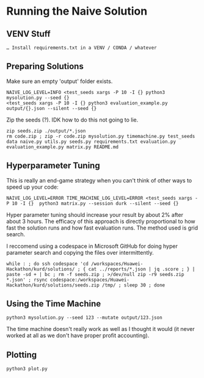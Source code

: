 # Running the Naive Solution

## VENV Stuff

```
… Install requirements.txt in a VENV / CONDA / whatever
```

## Preparing Solutions

Make sure an empty 'output' folder exists.

```
NAIVE_LOG_LEVEL=INFO <test_seeds xargs -P 10 -I {} python3 mysolution.py --seed {}
<test_seeds xargs -P 10 -I {} python3 evaluation_example.py output/{}.json --silent --seed {}
```

Zip the seeds (?). IDK how to do this not going to lie.

```
zip seeds.zip ./output/*.json
rm code.zip ; zip -r code.zip mysolution.py timemachine.py test_seeds data naive.py utils.py seeds.py requirements.txt evaluation.py evaluation_example.py matrix.py README.md
```

## Hyperparameter Tuning

This is really an end-game strategy when you can't think of other ways to speed up your code:

```
NAIVE_LOG_LEVEL=ERROR TIME_MACHINE_LOG_LEVEL=ERROR <test_seeds xargs -P 10 -I {}  python3 matrix.py --session durk --silent --seed {}
```

Hyper parameter tuning should increase your result by about 2% after about 3 hours. The efficacy of this approach is directly proportional to how fast the solution runs and how fast evaluation runs. The method used is grid search.

I reccomend using a codespace in Microsoft GitHub for doing hyper parameter search and copying the files over intermittently.

```
while : ; do ssh codespace 'cd /workspaces/Huawei-Hackathon/kurd/solutions/ ; { cat ../reports/*.json | jq .score ; } | paste -sd + | bc ; rm -f seeds.zip ; >/dev/null zip -r9 seeds.zip *.json' ; rsync codespace:/workspaces/Huawei-Hackathon/kurd/solutions/seeds.zip /tmp/ ; sleep 30 ; done
```

## Using the Time Machine

```
python3 mysolution.py --seed 123 --mutate output/123.json
```

The time machine doesn't really work as well as I thought it would (it never worked at all as we don't have proper profit accounting).

## Plotting

```
python3 plot.py
```

